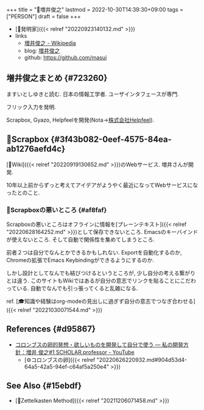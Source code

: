 +++
title = "👨増井俊之"
lastmod = 2022-10-30T14:39:30+09:00
tags = ["PERSON"]
draft = false
+++

-   [🔖発明家]({{< relref "20220923140132.md" >}})
-   links
    -   [増井俊之 - Wikipedia](https://ja.wikipedia.org/wiki/%E5%A2%97%E4%BA%95%E4%BF%8A%E4%B9%8B)
    -   blog: [増井俊之](https://helpfeel.com/masui/)
    -   github: <https://github.com/masui>


## 増井俊之まとめ {#723260}

ますいとしゆきと読む. 日本の情報工学者. ユーザインタフェースが専門.

フリック入力を発明.

Scrapbox, Gyazo, Helpfeelを開発(Nota->[株式会社Helpfeel](https://corp.helpfeel.com/ja/home)).


## 📝Scrapbox {#3f43b082-0eef-4575-84ea-ab1276aefd4c}

[📝Wiki]({{< relref "20220919130652.md" >}})のWebサービス. 増井さんが開発.

10年以上前からずっと考えてアイデアがようやく最近になってWebサービスになったとのこと.


### 🤔Scrapboxの悪いところ {#af8faf}

Scrapboxの悪いところはオフラインに情報を[プレーンテキスト]({{< relref "20220628164252.md" >}})として保存できないところ. Emacsのキーバインドが使えないところ. そして自動で関係性を集めてしまうところ.

前者２つは自分でなんとかできるかもしれない. Exportを自動化するのか, Chromeの拡張でEmacs Keybindingができるようにするのか.

しかし設計としてなんでも結びつけるというところが, 少し自分の考える繋がりとは違う. このサイトもWikiではあるが自分の意志でリンクを貼ることにこだわっている. 自動でなんでも引っ張ってくると乱雑になる.

ref. [🎓知識や経験はorg-modeの見出しに過ぎず自分の意志でつなぎ合わせる]({{< relref "20221030071544.md" >}})


## References {#d95867}

-   [コロンブスの卵的発想・欲しいものを開発して自分で使う ― 私の開発方針：増井 俊之#1 SCHOLAR.professor - YouTube](https://www.youtube.com/watch?v=RpwkcYX0fMw&feature=emb_title)
    -   [⚙コロンブスの卵]({{< relref "20220626220932.md#904d53d4-64a5-42a5-94ef-c64af5a250e4" >}})


## See Also {#15ebdf}

-   [📝Zettelkasten Method]({{< relref "20211206071458.md" >}})
